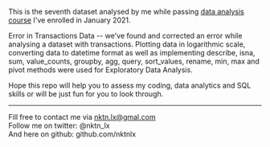 This is the seventh dataset analysed by me while passing [data analysis course](https://karpov.courses/) I've enrolled in January 2021.   


Error in Transactions Data -- we've found and corrected an error while analysing a dataset with transactions. Plotting data in logarithmic scale, converting data to datetime format as well as implementing describe, isna, sum, value_counts, groupby, agg, query, sort_values, rename, min, max and pivot methods were used for Exploratory Data Analysis.   



Hope this repo will help you to assess my coding, data analytics and SQL skills or will be just fun for you to look through.    



--------------------------------------------
Fill free to contact me via nktn.lx@gmal.com  
Follow me on twitter: @nktn_lx  
And here on github: github.com/nktnlx  